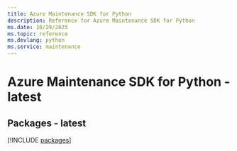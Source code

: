 ```yaml
---
title: Azure Maintenance SDK for Python
description: Reference for Azure Maintenance SDK for Python
ms.date: 10/29/2025
ms.topic: reference
ms.devlang: python
ms.service: maintenance
---
```

# Azure Maintenance SDK for Python - latest
## Packages - latest
[!INCLUDE [packages](maintenance-index.md)]